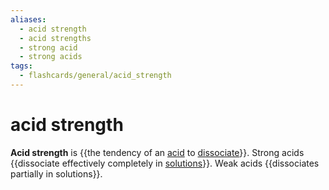 ```yaml
---
aliases:
  - acid strength
  - acid strengths
  - strong acid
  - strong acids
tags:
  - flashcards/general/acid_strength
---
```


# acid strength

__Acid strength__ is {{the tendency of an [acid](acid.md) to [dissociate](dissociation%20(chemistry).md)}}. Strong acids {{dissociate effectively completely in [solutions](solution%20(chemistry).md)}}. Weak acids {{dissociates partially in solutions}}. <!--SR:!2025-03-17,549,330!2024-03-21,276,330!2024-03-04,265,330-->
